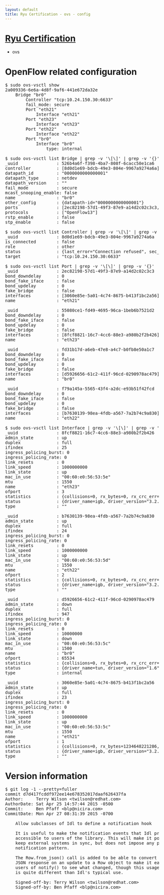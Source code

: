 ```yaml
---
layout: default
title: Ryu Certification - ovs - config
---
```

# [Ryu Certification](http://osrg.github.io/ryu/certification.html)
* ovs 

# OpenFlow related configuration
<pre>
$ sudo ovs-vsctl show
2a009336-6e6a-4d8f-9af6-441e672da32e
    Bridge "br0"
        Controller "tcp:10.24.150.30:6633"
        fail_mode: secure
        Port "eth21"
            Interface "eth21"
        Port "eth23"
            Interface "eth23"
        Port "eth22"
            Interface "eth22"
        Port "br0"
            Interface "br0"
                type: internal

$ sudo ovs-vsctl list Bridge | grep -v '\[\]' | grep -v '{}'
_uuid               : 526b4a6f-f398-4ba7-808f-6cacc50e1ca6
controller          : [8d0d1e69-bdcb-49e3-804e-9967a9274a6a]
datapath_id         : "0000000000000001"
datapath_type       : netdev
datapath_version    : "<built-in>"
fail_mode           : secure
mcast_snooping_enable: false
name                : "br0"
other_config        : {datapath-id="0000000000000001"}
ports               : [2ec82198-57d1-49f3-87e9-a14d2c02c3c3, 55080ce1-fd49-4695-96ca-1beb6b7521d2, f79a145a-5565-43f4-a2dc-e93b51f42fcd, fd31b17d-a6eb-47e8-a4c7-b0fb8e50a1c7]
protocols           : ["OpenFlow13"]
rstp_enable         : false
stp_enable          : false

$ sudo ovs-vsctl list Controller | grep -v '\[\]' | grep -v '{}'
_uuid               : 8d0d1e69-bdcb-49e3-804e-9967a9274a6a
is_connected        : false
role                : other
status              : {last_error="Connection refused", sec_since_connect="657", sec_since_disconnect="2", state=BACKOFF}
target              : "tcp:10.24.150.30:6633"

$ sudo ovs-vsctl list Port | grep -v '\[\]' | grep -v '{}'
_uuid               : 2ec82198-57d1-49f3-87e9-a14d2c02c3c3
bond_downdelay      : 0
bond_fake_iface     : false
bond_updelay        : 0
fake_bridge         : false
interfaces          : [3060e85e-5a01-4c74-8675-b413f1bc2a56]
name                : "eth21"

_uuid               : 55080ce1-fd49-4695-96ca-1beb6b7521d2
bond_downdelay      : 0
bond_fake_iface     : false
bond_updelay        : 0
fake_bridge         : false
interfaces          : [8fcf8821-16c7-4cc6-88e3-a980b2f2b426]
name                : "eth23"

_uuid               : fd31b17d-a6eb-47e8-a4c7-b0fb8e50a1c7
bond_downdelay      : 0
bond_fake_iface     : false
bond_updelay        : 0
fake_bridge         : false
interfaces          : [d5926656-61c2-411f-96cd-0290978ac479]
name                : "br0"

_uuid               : f79a145a-5565-43f4-a2dc-e93b51f42fcd
bond_downdelay      : 0
bond_fake_iface     : false
bond_updelay        : 0
fake_bridge         : false
interfaces          : [b7630139-98ea-4fdb-a567-7a2b74c9a830]
name                : "eth22"

$ sudo ovs-vsctl list Interface | grep -v '\[\]' | grep -v '{}'
_uuid               : 8fcf8821-16c7-4cc6-88e3-a980b2f2b426
admin_state         : up
duplex              : full
ifindex             : 25
ingress_policing_burst: 0
ingress_policing_rate: 0
link_resets         : 0
link_speed          : 1000000000
link_state          : up
mac_in_use          : "00:60:e0:56:53:5e"
mtu                 : 1550
name                : "eth23"
ofport              : 3
statistics          : {collisions=0, rx_bytes=0, rx_crc_err=0, rx_dropped=0, rx_errors=0, rx_frame_err=0, rx_over_err=0, rx_packets=0, tx_bytes=43212165000, tx_dropped=0, tx_errors=0, tx_packets=28808110}
status              : {driver_name=igb, driver_version="3.2.10-k", firmware_version="2.10-9"}
type                : ""

_uuid               : b7630139-98ea-4fdb-a567-7a2b74c9a830
admin_state         : up
duplex              : full
ifindex             : 24
ingress_policing_burst: 0
ingress_policing_rate: 0
link_resets         : 0
link_speed          : 1000000000
link_state          : up
mac_in_use          : "00:60:e0:56:53:5d"
mtu                 : 1550
name                : "eth22"
ofport              : 2
statistics          : {collisions=0, rx_bytes=0, rx_crc_err=0, rx_dropped=0, rx_errors=0, rx_frame_err=0, rx_over_err=0, rx_packets=0, tx_bytes=631521117500, tx_dropped=0, tx_errors=0, tx_packets=421185831}
status              : {driver_name=igb, driver_version="3.2.10-k", firmware_version="2.10-9"}
type                : ""

_uuid               : d5926656-61c2-411f-96cd-0290978ac479
admin_state         : down
duplex              : full
ifindex             : 947
ingress_policing_burst: 0
ingress_policing_rate: 0
link_resets         : 0
link_speed          : 10000000
link_state          : down
mac_in_use          : "00:60:e0:56:53:5c"
mtu                 : 1500
name                : "br0"
ofport              : 65534
statistics          : {collisions=0, rx_bytes=0, rx_crc_err=0, rx_dropped=0, rx_errors=0, rx_frame_err=0, rx_over_err=0, rx_packets=0, tx_bytes=0, tx_dropped=0, tx_errors=0, tx_packets=0}
status              : {driver_name=tun, driver_version="1.6", firmware_version="N/A"}
type                : internal

_uuid               : 3060e85e-5a01-4c74-8675-b413f1bc2a56
admin_state         : up
duplex              : full
ifindex             : 23
ingress_policing_burst: 0
ingress_policing_rate: 0
link_resets         : 0
link_speed          : 1000000000
link_state          : up
mac_in_use          : "00:60:e0:56:53:5c"
mtu                 : 1550
name                : "eth21"
ofport              : 1
statistics          : {collisions=0, rx_bytes=1234648221286, rx_crc_err=0, rx_dropped=0, rx_errors=0, rx_frame_err=0, rx_over_err=0, rx_packets=823487827, tx_bytes=0, tx_dropped=0, tx_errors=0, tx_packets=0}
status              : {driver_name=igb, driver_version="3.2.10-k", firmware_version="2.10-9"}
type                : ""
</pre>

# Version information
<pre>
$ git log -1 --pretty=fuller
commit d7d417fcddf972ee14e678352017daaf626437fa
Author:     Terry Wilson &lt;twilson@redhat.com&gt;
AuthorDate: Sat Apr 25 14:57:44 2015 -0500
Commit:     Ben Pfaff &lt;blp@nicira.com&gt;
CommitDate: Mon Apr 27 08:31:39 2015 -0700

    Allow subclasses of Idl to define a notification hook
    
    It is useful to make the notification events that Idl processes
    accessible to users of the library. This will make it possible to
    keep external systems in sync, but does not impose any particular
    notification pattern.
    
    The Row.from_json&#40;&#41; call is added to be able to convert the 'old'
    JSON response on an update to a Row object to make it easy for
    users of notify&#40;&#41; to see what changed, though this usage of Row
    is quite different than Idl's typical use.
    
    Signed-off-by: Terry Wilson &lt;twilson@redhat.com&gt;
    Signed-off-by: Ben Pfaff &lt;blp@nicira.com&gt;
</pre>
